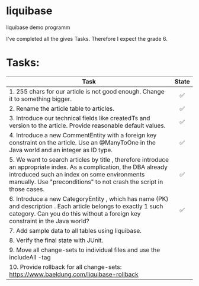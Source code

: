 # liquibase
liquibase demo programm

I've completed all the gives Tasks. Therefore I expect the grade 6.

# Tasks:
| Task | State |
| ---- | :---: |
| 1. 255 chars for our article is not good enough. Change it to something bigger. | ✅ |
| 2. Rename the article table to articles. | ✅ |
| 3. Introduce our technical fields like createdTs and version to the article. Provide reasonable default values. | ✅ |
| 4. Introduce a new CommentEntity with a foreign key constraint on the article. Use an @ManyToOne in the Java world and an integer as ID type. | ✅ | 
| 5. We want to search articles by title , therefore introduce an appropriate index. As a complication, the DBA already introduced such an index on some environments manually. Use "preconditions" to not crash the script in those cases. | ✅ | 
| 6. Introduce a new CategoryEntity , which has name (PK) and description . Each article belongs to exactly 1 such category. Can you do this without a foreign key constraint in the Java world? | ✅ |
| 7. Add sample data to all tables using liquibase.
| 8. Verify the final state with JUnit.
| 9. Move all change-sets to individual files and use the includeAll -tag
| 10. Provide rollback for all change-sets: https://www.baeldung.com/liquibase-rollback
